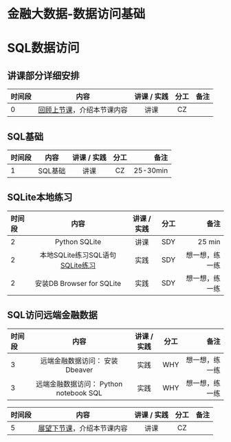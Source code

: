 # 金融大数据-数据访问基础

#  SQL数据访问

## 讲课部分详细安排

|  时间段   |  内容    |   讲课 / 实践   |  分工  |    备注   |
| :---     |   :----:    |   :----:    |    :----:    |       ---: |
|    0     | [回顾上节课](../WW4/WW4-FBD.md)，介绍本节课内容     |  讲课    |     CZ     |         |

## SQL基础
|时间段    |  内容    | 讲课 / 实践     |  分工  |  备注       |
| :---    |  :----:  |   :----:    |    :----:    | ---: |
|    1    |  SQL基础 |   讲课    |     CZ     |   25-30min      |

## SQLite本地练习
|时间段   |  内容    | 讲课 / 实践     |  分工  |  备注       |
| :---     |   :----:    |   :----:    |    :----:    | ---: |
|   2      |  Python SQLite   |   讲课    |     SDY     |   25 min      |
|   2      |  本地SQLite练习SQL语句 [SQLite练习](sqlite.ipynb)  |   实践    |    SDY     | 想一想，练一练 |   
|   2      | 安装DB Browser for SQLite    | 实践 |  SDY | 想一想，练一练 |

## SQL访问远端金融数据
|时间段    |  内容    | 讲课 / 实践     |  分工  |  备注       |
| :---    |  :----:  |   :----:    |    :----:    | ---: |
|    3    |  远端金融数据访问： 安装Dbeaver   |   实践    |     WHY     |   想一想，练一练   |
|    3    |  远端金融数据访问：  Python notebook SQL     |   实践   |     WHY     |    想一想，练一练     |


|时间段     |  内容    | 讲课 / 实践     |  分工  |备注       |
| :---      |   :----:    |   :----:    |    :----:    |       ---: |
|   5      | [展望下节课](../WW7/WW7-FBD.md)，介绍本节课内容     |  讲课    |     CZ     |         |
